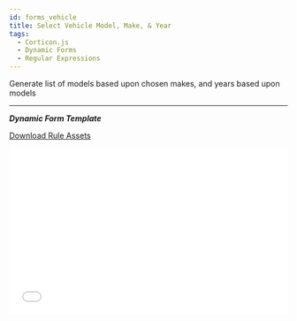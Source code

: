 ```yaml
---
id: forms_vehicle
title: Select Vehicle Model, Make, & Year
tags:
  - Corticon.js
  - Dynamic Forms
  - Regular Expressions
---
```


Generate list of models based upon chosen makes, and years based upon models


---

_**Dynamic Form Template**_

[Download Rule Assets
](https://minhaskamal.github.io/DownGit/#/home?url=https://github.com/corticon/templates/blob/main//templates/Select-Vehicle-Model-Make-Year/Rule%20Assets.zip)

<iframe width="100%" height="300" src="//jsfiddle.net/notedhelms/qzmdfr09/2/embedded/result/" allowfullscreen="allowfullscreen" allowpaymentrequest frameborder="0"></iframe>